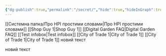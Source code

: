 ```yaml
---
{"dg-publish":true,"permalink":"/secret/","hide":true,"hideInGraph":true}
---
```



[[Системна папка/Про НРІ простими словами\|Про НРІ простими словами]]
[[Shop Guy 1\|Shop Guy 1]]
[[Digital Garden FAQ\|Digital Garden FAQ]]
[[Test infobox\|Test infobox]]
[[City of Trade 1\|City of Trade 1]]
[[City of Trade 1\|City of Trade 1]]
новий текст

новий текст